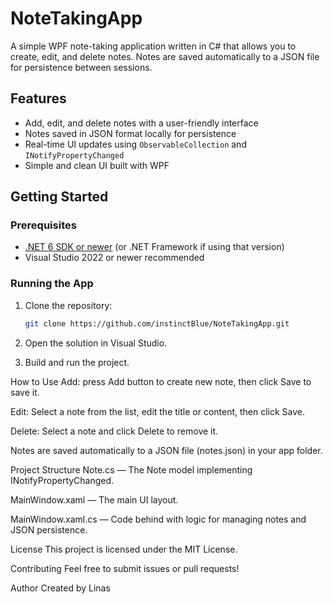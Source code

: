 # NoteTakingApp

A simple WPF note-taking application written in C# that allows you to create, edit, and delete notes. Notes are saved automatically to a JSON file for persistence between sessions.

## Features

- Add, edit, and delete notes with a user-friendly interface
- Notes saved in JSON format locally for persistence
- Real-time UI updates using `ObservableCollection` and `INotifyPropertyChanged`
- Simple and clean UI built with WPF


## Getting Started

### Prerequisites

- [.NET 6 SDK or newer](https://dotnet.microsoft.com/download) (or .NET Framework if using that version)
- Visual Studio 2022 or newer recommended

### Running the App

1. Clone the repository:
   ```bash
   git clone https://github.com/instinctBlue/NoteTakingApp.git

2. Open the solution in Visual Studio.

3. Build and run the project.

How to Use
Add: press Add button to create new note, then click Save to save it.

Edit: Select a note from the list, edit the title or content, then click Save.

Delete: Select a note and click Delete to remove it.

Notes are saved automatically to a JSON file (notes.json) in your app folder.

Project Structure
Note.cs — The Note model implementing INotifyPropertyChanged.

MainWindow.xaml — The main UI layout.

MainWindow.xaml.cs — Code behind with logic for managing notes and JSON persistence.

License
This project is licensed under the MIT License.

Contributing
Feel free to submit issues or pull requests!

Author
Created by Linas
